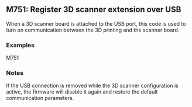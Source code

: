 ## M751: Register 3D scanner extension over USB

When a 3D scanner board is attached to the USB port, this code is used to turn on communication between the 3D printing and the scanner board.

### Examples

M751

### Notes

If the USB connection is removed while the 3D scanner configuration is active, the firmware will disable it again and restore the default communication parameters.

